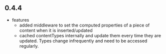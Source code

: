 ## 0.4.4

* features
    * added middleware to set the computed properties of a piece of content when it is inserted/updated
    * cached contentTypes internally and update them every time they are updated. Types change infrequently and need to be accessed regularly.